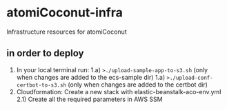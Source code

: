# atomiCoconut-infra
Infrastructure resources for atomiCoconut

## in order to deploy

1) In your local terminal run: 
  1.a) `>./upload-sample-app-to-s3.sh` (only when changes are added to the ecs-sample dir)
  1.a) `>./upload-conf-certbot-to-s3.sh` (only when changes are added to the certbot dir)
2) Cloudformation: Create a new stack with elastic-beanstalk-aco-env.yml
2.1) Create all the required parameters in AWS SSM 
